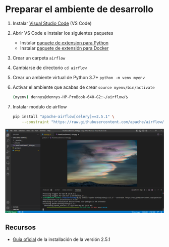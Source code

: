 # Preparar el ambiente de desarrollo

1. Instalar [Visual Studio Code](https://code.visualstudio.com/download) (VS Code)
2. Abrir VS Code e instalar los siguientes paquetes
    - Instalar [paquete de extension para Python](https://marketplace.visualstudio.com/items5itemName=ms-python.python)
    - Instalar [paquete de extensión para Docker](https://code.visualstudio.com/docs/containers/overview)

3. Crear un carpeta `airflow`
4. Cambiarse de directorio `cd airflow`
5. Crear un ambiente virtual de Python 3.7+  `python -m venv myenv`
6. Activar el ambiente que acabas de crear `source myenv/bin/activate`

    ```bash
    (myenv) dennys@dennys-HP-ProBook-640-G2:~/airflow/$
    ```

7. Instalar modulo de airflow

    ```bash
    pip install "apache-airflow[celery]==2.5.1" \
        --constraint "https://raw.githubusercontent.com/apache/airflow/constraints-2.5.1/constraints-3.7.txt"
    ```

![vscode](assets/img/vscode_with_wsl.png)

## Recursos

- [Guía oficial](https://airflow.apache.org/docs/apache-airflow/stable/howto/docker-compose/index.html) de la installación de la versión 2.5.1
